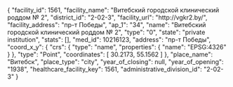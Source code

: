 {
    "facility_id": 1561,
    "facility_name": "Витебский городской клинический роддом № 2",
    "district_id": "2-02-3",
    "facility_url": "http:\/\/vgkr2.by\/",
    "facility_address": "пр-т Победы",
    "ap_1": "34",
    "name": "Витебский городской клинический роддом № 2",
    "type": "0",
    "state": "private institution",
    "stats": [],
    "med_id": 10216123,
    "address": "пр-т Победы",
    "coord_x_y": {
        "crs": {
            "type": "name",
            "properties": {
                "name": "EPSG:4326"
            }
        },
        "type": "Point",
        "coordinates": [
            30.2173,
            55.1562
        ]
    },
    "place_name": "Витебск",
    "place_type": "city",
    "year_of_closing": null,
    "year_of_opening": "1938",
    "healthcare_facility_key": 1561,
    "administrative_division_id": "2-02-3"
}